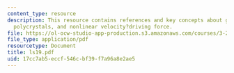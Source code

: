 ```yaml
---
content_type: resource
description: This resource contains references and key concepts about grain growth,
  polycrystals, and nonlinear velocity?driving force.
file: https://ol-ocw-studio-app-production.s3.amazonaws.com/courses/3-21-kinetic-processes-in-materials-spring-2006/17cc7ab5eccf546cbf39f7a96a8e2ae5_ls19.pdf
file_type: application/pdf
resourcetype: Document
title: ls19.pdf
uid: 17cc7ab5-eccf-546c-bf39-f7a96a8e2ae5
---
```

